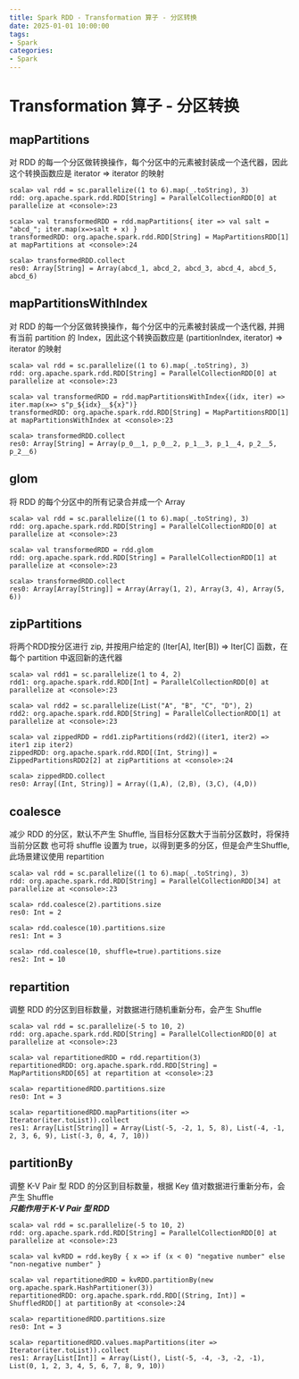 ```yaml
---
title: Spark RDD - Transformation 算子 - 分区转换
date: 2025-01-01 10:00:00
tags:
- Spark
categories:
- Spark
---
```



# Transformation 算子 - 分区转换
## mapPartitions
对 RDD 的每一个分区做转换操作，每个分区中的元素被封装成一个迭代器，因此这个转换函数应是 iterator => iterator 的映射
```
scala> val rdd = sc.parallelize((1 to 6).map(_.toString), 3)
rdd: org.apache.spark.rdd.RDD[String] = ParallelCollectionRDD[0] at parallelize at <console>:23

scala> val transformedRDD = rdd.mapPartitions{ iter => val salt = "abcd_"; iter.map(x=>salt + x) }
transformedRDD: org.apache.spark.rdd.RDD[String] = MapPartitionsRDD[1] at mapPartitions at <console>:24

scala> transformedRDD.collect
res0: Array[String] = Array(abcd_1, abcd_2, abcd_3, abcd_4, abcd_5, abcd_6)
```
## mapPartitionsWithIndex
对 RDD 的每一个分区做转换操作，每个分区中的元素被封装成一个迭代器, 并拥有当前 partition 的 Index，因此这个转换函数应是 (partitionIndex, iterator) => iterator 的映射
```
scala> val rdd = sc.parallelize((1 to 6).map(_.toString), 3)
rdd: org.apache.spark.rdd.RDD[String] = ParallelCollectionRDD[0] at parallelize at <console>:23

scala> val transformedRDD = rdd.mapPartitionsWithIndex{(idx, iter) => iter.map(x=> s"p_${idx}__${x}")}
transformedRDD: org.apache.spark.rdd.RDD[String] = MapPartitionsRDD[1] at mapPartitionsWithIndex at <console>:23

scala> transformedRDD.collect
res0: Array[String] = Array(p_0__1, p_0__2, p_1__3, p_1__4, p_2__5, p_2__6)
```
## glom 
将 RDD 的每个分区中的所有记录合并成一个 Array
```
scala> val rdd = sc.parallelize((1 to 6).map(_.toString), 3)
rdd: org.apache.spark.rdd.RDD[String] = ParallelCollectionRDD[0] at parallelize at <console>:23

scala> val transformedRDD = rdd.glom
rdd: org.apache.spark.rdd.RDD[String] = ParallelCollectionRDD[1] at parallelize at <console>:23

scala> transformedRDD.collect
res0: Array[Array[String]] = Array(Array(1, 2), Array(3, 4), Array(5, 6))
```
## zipPartitions
将两个RDD按分区进行 zip, 并按用户给定的 (Iter[A], Iter[B]) => Iter[C] 函数，在每个 partition 中返回新的迭代器
```
scala> val rdd1 = sc.parallelize(1 to 4, 2)
rdd1: org.apache.spark.rdd.RDD[Int] = ParallelCollectionRDD[0] at parallelize at <console>:23

scala> val rdd2 = sc.parallelize(List("A", "B", "C", "D"), 2)
rdd2: org.apache.spark.rdd.RDD[String] = ParallelCollectionRDD[1] at parallelize at <console>:23

scala> val zippedRDD = rdd1.zipPartitions(rdd2)((iter1, iter2) => iter1 zip iter2)
zippedRDD: org.apache.spark.rdd.RDD[(Int, String)] = ZippedPartitionsRDD2[2] at zipPartitions at <console>:24

scala> zippedRDD.collect
res0: Array[(Int, String)] = Array((1,A), (2,B), (3,C), (4,D))
```
## coalesce
减少 RDD 的分区，默认不产生 Shuffle, 当目标分区数大于当前分区数时，将保持当前分区数 
也可将 shuffle 设置为 true，以得到更多的分区，但是会产生Shuffle, 此场景建议使用 repartition 
``` 
scala> val rdd = sc.parallelize((1 to 6).map(_.toString), 3)
rdd: org.apache.spark.rdd.RDD[String] = ParallelCollectionRDD[34] at parallelize at <console>:23

scala> rdd.coalesce(2).partitions.size
res0: Int = 2

scala> rdd.coalesce(10).partitions.size
res1: Int = 3

scala> rdd.coalesce(10, shuffle=true).partitions.size
res2: Int = 10
```
## repartition
调整 RDD 的分区到目标数量，对数据进行随机重新分布，会产生 Shuffle  
```
scala> val rdd = sc.parallelize(-5 to 10, 2)
rdd: org.apache.spark.rdd.RDD[String] = ParallelCollectionRDD[0] at parallelize at <console>:23

scala> val repartitionedRDD = rdd.repartition(3)
repartitionedRDD: org.apache.spark.rdd.RDD[String] = MapPartitionsRDD[65] at repartition at <console>:23

scala> repartitionedRDD.partitions.size
res0: Int = 3

scala> repartitionedRDD.mapPartitions(iter => Iterator(iter.toList)).collect
res1: Array[List[String]] = Array(List(-5, -2, 1, 5, 8), List(-4, -1, 2, 3, 6, 9), List(-3, 0, 4, 7, 10))
```
## partitionBy
调整 K-V Pair 型 RDD 的分区到目标数量，根据 Key 值对数据进行重新分布，会产生 Shuffle  
***只能作用于 K-V Pair 型 RDD***
```
scala> val rdd = sc.parallelize(-5 to 10, 2)
rdd: org.apache.spark.rdd.RDD[String] = ParallelCollectionRDD[0] at parallelize at <console>:23

scala> val kvRDD = rdd.keyBy { x => if (x < 0) "negative number" else "non-negative number" }

scala> val repartitionedRDD = kvRDD.partitionBy(new org.apache.spark.HashPartitioner(3))
repartitionedRDD: org.apache.spark.rdd.RDD[(String, Int)] = ShuffledRDD[] at partitionBy at <console>:24

scala> repartitionedRDD.partitions.size
res0: Int = 3

scala> repartitionedRDD.values.mapPartitions(iter => Iterator(iter.toList)).collect
res1: Array[List[Int]] = Array(List(), List(-5, -4, -3, -2, -1), List(0, 1, 2, 3, 4, 5, 6, 7, 8, 9, 10))
```
